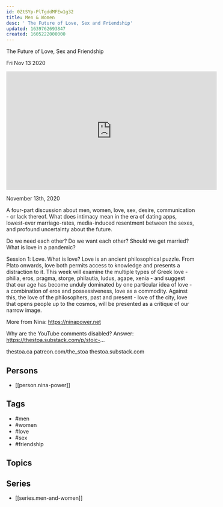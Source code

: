 ```yaml
---
id: 0ZtSYp-PlTgddMFEw1g32
title: Men & Women
desc: ' The Future of Love, Sex and Friendship'
updated: 1639762693847
created: 1605222000000
---
```



 The Future of Love, Sex and Friendship

Fri Nov 13 2020

<iframe width="560" height="315" src="https://www.youtube.com/embed/eSwvxEatL2Y" title="Men & Women: The Future of Love, Sex and Friendship w/ Nina Power. Session 2 (Marriage)" frameborder="0" allow="accelerometer; autoplay; clipboard-write; encrypted-media; gyroscope; picture-in-picture" allowfullscreen ></iframe>

November 13th, 2020

A four-part discussion about men, women, love, sex, desire, communication - or lack thereof. What does intimacy mean in the era of dating apps, lowest-ever marriage-rates, media-induced resentment between the sexes, and profound uncertainty about the future.

Do we need each other? Do we want each other? Should we get married? What is love in a pandemic?

Session 1: Love. What is love? Love is an ancient philosophical puzzle. From Plato onwards, love both permits access to knowledge and presents a distraction to it. This week will examine the multiple types of Greek love - philia, eros, pragma, storge, philautia, ludus, agape, xenia - and suggest that our age has become unduly dominated by one particular idea of love - a combination of eros and possessiveness, love as a commodity. Against this, the love of the philosophers, past and present - love of the city, love that opens people up to the cosmos, will be presented as a critique of our narrow image. 

More from Nina: https://ninapower.net

Why are the YouTube comments disabled? Answer: https://thestoa.substack.com/p/stoic-...

thestoa.ca
patreon.com/the_stoa
thestoa.substack.com

## Persons

- [[person.nina-power]]

## Tags

- #men
- #women
- #love
- #sex
- #friendship

## Topics



## Series

- [[series.men-and-women]]

